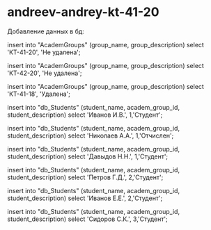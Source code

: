 # andreev-andrey-kt-41-20

Добавление данных в бд:

insert into "AcademGroups" (group_name, group_description)
select 'КТ-41-20', 'Не удалена';

insert into "AcademGroups" (group_name, group_description)
select 'КТ-42-20', 'Не удалена';

insert into "AcademGroups" (group_name, group_description)
select 'КТ-41-18', 'Удалена';

insert into "db_Students" (student_name, academ_group_id, student_description)
select 'Иванов И.В.', 1,'Студент';

insert into "db_Students" (student_name, academ_group_id, student_description)
select 'Николаев А.А.', 1,'Отчислен';

insert into "db_Students" (student_name, academ_group_id, student_description)
select 'Давыдов Н.Н.', 1,'Студент';

insert into "db_Students" (student_name, academ_group_id, student_description)
select 'Петров Г.Д.', 2,'Студент';

insert into "db_Students" (student_name, academ_group_id, student_description)
select 'Иванов Е.Е.', 2,'Студент';

insert into "db_Students" (student_name, academ_group_id, student_description)
select 'Сидоров С.К.', 3,'Студент';
